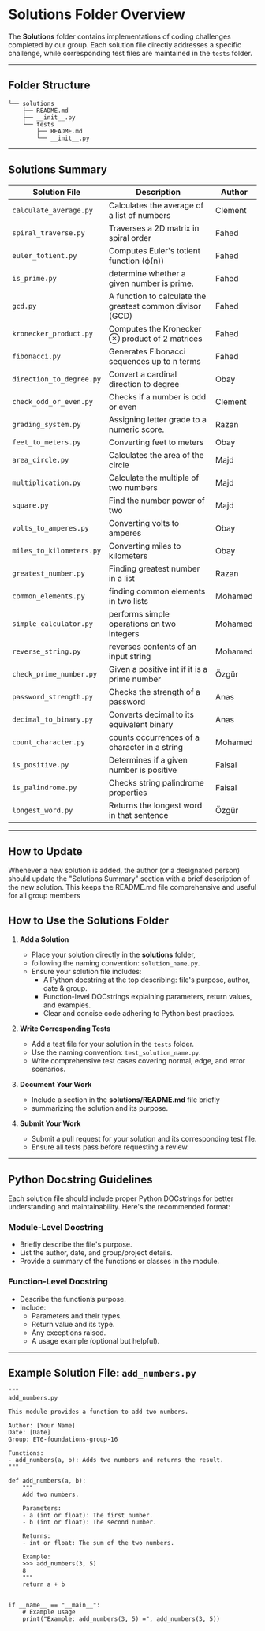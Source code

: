 # **Solutions Folder Overview**

The **Solutions** folder contains implementations of coding challenges completed
by our group. Each solution file directly addresses a specific challenge,
while corresponding test files are maintained in the `tests` folder.

---

## **Folder Structure**

    └── solutions
        ├── README.md
        ├── __init__.py
        └── tests
            ├── README.md
            └── __init__.py

---

## **Solutions Summary**

| **Solution File**       | **Description**                   | **Author**|
|--------------------------|--------------------------------------------------------------|-------------------|
| `calculate_average.py`| Calculates the average of a list of numbers | Clement |
| `spiral_traverse.py` | Traverses a 2D matrix in spiral order | Fahed |
| `euler_totient.py` | Computes Euler's totient function (ϕ(n))| Fahed |
| `is_prime.py` | determine whether a given number is prime. | Fahed|
| `gcd.py` | A function to calculate the greatest common divisor (GCD)| Fahed|
| `kronecker_product.py` | Computes the Kronecker ⊗ product of 2 matrices | Fahed|
| `fibonacci.py` | Generates Fibonacci sequences up to n terms | Fahed |
| `direction_to_degree.py` | Convert a cardinal direction to degree | Obay |
| `check_odd_or_even.py` | Checks if a number is odd or even | Clement |
| `grading_system.py`| Assigning letter grade to a numeric score.  | Razan |
| `feet_to_meters.py` | Converting feet to meters| Obay |
| `area_circle.py`| Calculates the area of the circle | Majd |
| `multiplication.py`| Calculate the multiple of two numbers | Majd|
| `square.py`| Find the number power of two | Majd |
| `volts_to_amperes.py` | Converting volts to amperes| Obay |
| `miles_to_kilometers.py` | Converting miles to kilometers| Obay |
| `greatest_number.py` | Finding greatest number in a list| Razan |
| `common_elements.py`   | finding common elements in two lists       | Mohamed|
| `simple_calculator.py` | performs simple operations on two integers | Mohamed|
| `reverse_string.py`    | reverses contents of an input string       | Mohamed|
| `check_prime_number.py` | Given a positive int if it is a prime number| Özgür |
| `password_strength.py` | Checks the strength of a password| Anas |
| `decimal_to_binary.py` | Converts decimal to its equivalent binary| Anas |
| `count_character.py`| counts occurrences of a character in a string| Mohamed|
| `is_positive.py` | Determines if a given number is positive | Faisal |
| `is_palindrome.py` | Checks string palindrome properties | Faisal |
| `longest_word.py` | Returns the longest word in that sentence| Özgür |

---

## **How to Update**

Whenever a new solution is added, the author (or a designated person) should
update the "Solutions Summary" section with a brief description of the new solution.
This keeps the README.md file comprehensive and useful for all group members

## **How to Use the Solutions Folder**

1. **Add a Solution**
   - Place your solution directly in the **solutions** folder,
   - following the naming convention: `solution_name.py`.
   - Ensure your solution file includes:
     - A Python docstring at the top describing: file's purpose, author, date & group.
     - Function-level DOCstrings explaining parameters, return values, and examples.
     - Clear and concise code adhering to Python best practices.

2. **Write Corresponding Tests**
   - Add a test file for your solution in the `tests` folder.
   - Use the naming convention: `test_solution_name.py`.
   - Write comprehensive test cases covering normal, edge, and error scenarios.

3. **Document Your Work**
   - Include a section in the **solutions/README.md** file briefly
   - summarizing the solution and its purpose.

4. **Submit Your Work**
   - Submit a pull request for your solution and its corresponding test file.
   - Ensure all tests pass before requesting a review.

---

## **Python Docstring Guidelines**

Each solution file should include proper Python DOCstrings
for better understanding and maintainability. Here's the recommended format:

### **Module-Level Docstring**

- Briefly describe the file's purpose.
- List the author, date, and group/project details.
- Provide a summary of the functions or classes in the module.

### **Function-Level Docstring**

- Describe the function’s purpose.
- Include:
  - Parameters and their types.
  - Return value and its type.
  - Any exceptions raised.
  - A usage example (optional but helpful).

---

## **Example Solution File: `add_numbers.py`**

    """
    add_numbers.py

    This module provides a function to add two numbers.

    Author: [Your Name]
    Date: [Date]
    Group: ET6-foundations-group-16

    Functions:
    - add_numbers(a, b): Adds two numbers and returns the result.
    """

    def add_numbers(a, b):
        """
        Add two numbers.

        Parameters:
        - a (int or float): The first number.
        - b (int or float): The second number.

        Returns:
        - int or float: The sum of the two numbers.

        Example:
        >>> add_numbers(3, 5)
        8
        """
        return a + b


    if __name__ == "__main__":
        # Example usage
        print("Example: add_numbers(3, 5) =", add_numbers(3, 5))
